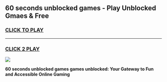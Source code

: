 
## 60 seconds unblocked games - Play Unblocked Gmaes & Free
<h3>
<a href="https://news.freeplayer.one?title=60_seconds_unblocked_games&ref=16F">CLICK TO PLAY</a></h3>
<hr>

<h3>
<a href="https://news.freeplayer.one?title=60_seconds_unblocked_games&ref=16F">CLICK 2 PLAY</a>
  
</h3>

<a href="https://news.freeplayer.one?title=60_seconds_unblocked_games&ref=16F/"><img src="https://clearcache.store/games.png"></a>


**60 seconds unblocked games games unblocked: Your Gateway to Fun and Accessible Online Gaming**
